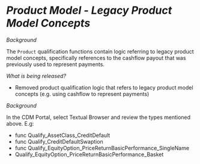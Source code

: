 # *Product Model - Legacy Product Model Concepts*

_Background_

The `Product` qualification functions contain logic referring to legacy product model concepts, specifically references to the cashflow payout that was previously used to represent payments.

_What is being released?_

- Removed product qualification logic that refers to legacy product model concepts (e.g. using cashflow to represent payments)

_Background_

In the CDM Portal, select Textual Browser and review the types mentioned above. E.g:
- func Qualify_AssetClass_CreditDefault
- func Qualify_CreditDefaultSwaption
- func Qualify_EquityOption_PriceReturnBasicPerformance_SingleName
- Qualify_EquityOption_PriceReturnBasicPerformance_Basket
